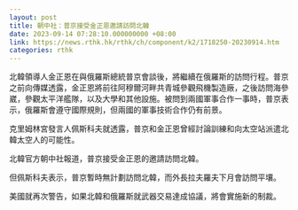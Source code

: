 ```yaml
---
layout: post
title: 朝中社：普京接受金正恩邀請訪問北韓
date: 2023-09-14 07:28:10.000000000 +08:00
link: https://news.rthk.hk/rthk/ch/component/k2/1718250-20230914.htm
categories: rthk
---
```


北韓領導人金正恩在與俄羅斯總統普京會談後，將繼續在俄羅斯的訪問行程。普京之前向傳媒透露，金正恩將前往阿穆爾河畔共青城參觀飛機製造廠，之後訪問海參崴，參觀太平洋艦隊，以及大學和其他設施。被問到兩國軍事合作一事時，普京表示，俄羅斯會遵守國際規則，但兩國的軍事技術合作仍有前景。

克里姆林宮發言人佩斯科夫就透露，普京和金正恩曾經討論訓練和向太空站派遣北韓太空人的可能性。

北韓官方朝中社報道，普京接受金正恩的邀請訪問北韓。

但佩斯科夫表示，普京暫時無計劃訪問北韓，而外長拉夫羅夫下月會訪問平壤。

美國就再次警告，如果北韓和俄羅斯就武器交易達成協議，將會實施新的制裁。
